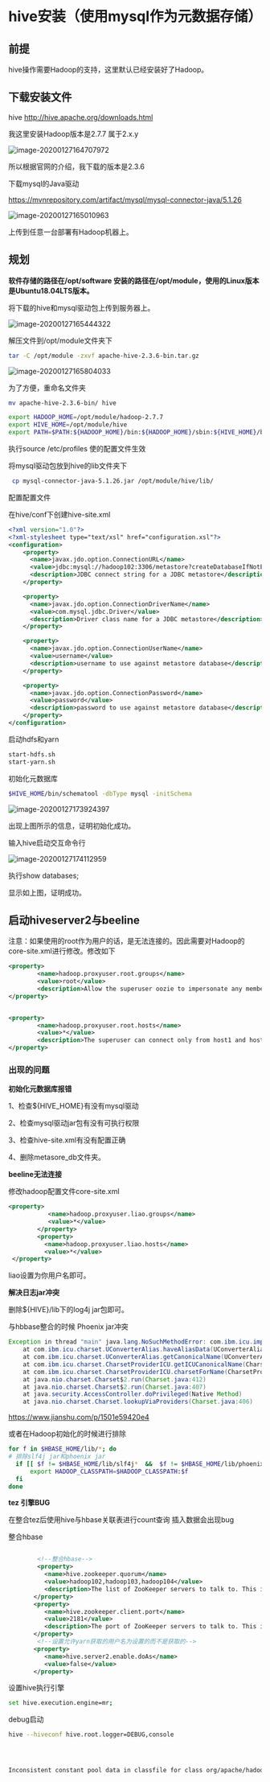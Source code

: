 # hive安装（使用mysql作为元数据存储）

## 前提

hive操作需要Hadoop的支持，这里默认已经安装好了Hadoop。

## 下载安装文件

hive  http://hive.apache.org/downloads.html

我这里安装Hadoop版本是2.7.7 属于2.x.y 

![image-20200127164707972](img\image-20200127164707972.png)

所以根据官网的介绍，我下载的版本是2.3.6

下载mysql的Java驱动

https://mvnrepository.com/artifact/mysql/mysql-connector-java/5.1.26

![image-20200127165010963](img\image-20200127165010963.png)

上传到任意一台部署有Hadoop机器上。

## 规划

**软件存储的路径在/opt/software 安装的路径在/opt/module，使用的Linux版本是Ubuntu18.04LTS版本。**

将下载的hive和mysql驱动包上传到服务器上。

![image-20200127165444322](D:\MarkDown\BigData\img\image-20200127165444322.png)

解压文件到/opt/module文件夹下

```sh
tar -C /opt/module -zxvf apache-hive-2.3.6-bin.tar.gz
```

![image-20200127165804033](D:\MarkDown\BigData\img\image-20200127165804033.png)

为了方便，重命名文件夹

```sh
mv apache-hive-2.3.6-bin/ hive
```

```sh
export HADOOP_HOME=/opt/module/hadoop-2.7.7
export HIVE_HOME=/opt/module/hive
export PATH=$PATH:${HADOOP_HOME}/bin:${HADOOP_HOME}/sbin:${HIVE_HOME}/bin
```

执行source /etc/profiles 使的配置文件生效

将mysql驱动包放到hive的lib文件夹下

```sh
 cp mysql-connector-java-5.1.26.jar /opt/module/hive/lib/
```

配置配置文件

在hive/conf下创建hive-site.xml

```xml
<?xml version="1.0"?>
<?xml-stylesheet type="text/xsl" href="configuration.xsl"?>
<configuration>
	<property>
	  <name>javax.jdo.option.ConnectionURL</name>
	  <value>jdbc:mysql://hadoop102:3306/metastore?createDatabaseIfNotExist=true</value>
	  <description>JDBC connect string for a JDBC metastore</description>
	</property>

	<property>
	  <name>javax.jdo.option.ConnectionDriverName</name>
	  <value>com.mysql.jdbc.Driver</value>
	  <description>Driver class name for a JDBC metastore</description>
	</property>

	<property>
	  <name>javax.jdo.option.ConnectionUserName</name>
	  <value>username</value>
	  <description>username to use against metastore database</description>
	</property>

	<property>
	  <name>javax.jdo.option.ConnectionPassword</name>
	  <value>password</value>
	  <description>password to use against metastore database</description>
	</property>
</configuration>

```

启动hdfs和yarn

```sh
start-hdfs.sh
start-yarn.sh
```

初始化元数据库

```sh
$HIVE_HOME/bin/schematool -dbType mysql -initSchema
```

![image-20200127173924397](img\image-20200127173924397.png)

出现上图所示的信息，证明初始化成功。

输入hive启动交互命令行

![image-20200127174112959](img\image-20200127174112959.png)

执行show databases;

显示如上图，证明成功。

## 启动hiveserver2与beeline

注意：如果使用的root作为用户的话，是无法连接的。因此需要对Hadoop的core-site.xml进行修改。修改如下

```xml
<property>
        <name>hadoop.proxyuser.root.groups</name>
        <value>root</value>
        <description>Allow the superuser oozie to impersonate any members of the group group1 and group2</description>
</property>


<property>
        <name>hadoop.proxyuser.root.hosts</name>
        <value>*</value>
        <description>The superuser can connect only from host1 and host2 to impersonate a user</description>
</property>

```



### 出现的问题



**初始化元数据库报错**

1、检查${HIVE_HOME}有没有mysql驱动

2、检查mysql驱动jar包有没有可执行权限

3、检查hive-site.xml有没有配置正确

4、删除metasore_db文件夹。

**beeline无法连接**

修改hadoop配置文件core-site.xml

```xml
<property>
           <name>hadoop.proxyuser.liao.groups</name>
           <value>*</value>
        </property>
        <property>
          <name>hadoop.proxyuser.liao.hosts</name>
          <value>*</value>
 </property>

```

liao设置为你用户名即可。

**解决日志jar冲突**

删除${HIVE}/lib下的log4j jar包即可。



与hbbase整合的时候 Phoenix jar冲突

```java
Exception in thread "main" java.lang.NoSuchMethodError: com.ibm.icu.impl.ICUBinary.getRequiredData(Ljava/lang/String;)Ljava/nio/ByteBuffer;
    at com.ibm.icu.charset.UConverterAlias.haveAliasData(UConverterAlias.java:131)
    at com.ibm.icu.charset.UConverterAlias.getCanonicalName(UConverterAlias.java:525)
    at com.ibm.icu.charset.CharsetProviderICU.getICUCanonicalName(CharsetProviderICU.java:126)
    at com.ibm.icu.charset.CharsetProviderICU.charsetForName(CharsetProviderICU.java:62)
    at java.nio.charset.Charset$2.run(Charset.java:412)
    at java.nio.charset.Charset$2.run(Charset.java:407)
    at java.security.AccessController.doPrivileged(Native Method)
    at java.nio.charset.Charset.lookupViaProviders(Charset.java:406)
```



https://www.jianshu.com/p/1501e59420e4

或者在Hadoop初始化的时候进行排除

```sh
for f in $HBASE_HOME/lib/*; do
# 排除slf4j jar和phoenix jar
  if [[ $f != $HBASE_HOME/lib/slf4j*  &&  $f != $HBASE_HOME/lib/phoenix* ]];then
      export HADOOP_CLASSPATH=$HADOOP_CLASSPATH:$f
  fi
done

```



**tez 引擎BUG**

在整合tez后使用hive与hbase关联表进行count查询 插入数据会出现bug



整合hbase

```xml

        <!--整合hbase-->
        <property>
          <name>hive.zookeeper.quorum</name>
          <value>hadoop102,hadoop103,hadoop104</value>
          <description>The list of ZooKeeper servers to talk to. This is only needed for read/write locks.</description>
       </property>
       <property>
          <name>hive.zookeeper.client.port</name>
          <value>2181</value>
          <description>The port of ZooKeeper servers to talk to. This is only needed for read/write locks.</description>
       </property>
        <!--设置允许yarn获取的用户名为设置的而不是获取的-->
       <property>
          <name>hive.server2.enable.doAs</name>
          <value>false</value>
       </property>

```

设置hive执行引擎

```sh
set hive.execution.engine=mr;

```

debug启动

```sh
hive --hiveconf hive.root.logger=DEBUG,console 




Inconsistent constant pool data in classfile for class org/apache/hadoop/hbase/client/Row. Method 'int lambda$static$28(org.apache.hadoop.hbase.client.Row, org.apache.hadoop.hbase.client.Row)' at index 57 is CONSTANT_MethodRef and should be CONSTANT_InterfaceMethodRef.
```

